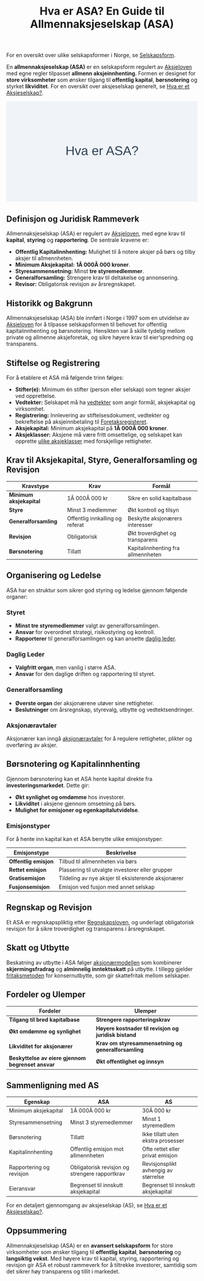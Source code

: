 ﻿---
title: "Hva er ASA? En Guide til Allmennaksjeselskap (ASA)"
seoTitle: "Hva er ASA? En Guide til Allmennaksjeselskap (ASA)"
meta_description: 'For en oversikt over ulike selskapsformer i Norge, se [Selskapsform](/blogs/regnskap/selskapsform "Selskapsform: Oversikt over selskapsformer i Norge").'
slug: hva-er-asa
type: blog
layout: pages/single
---

For en oversikt over ulike selskapsformer i Norge, se [Selskapsform](/blogs/regnskap/selskapsform "Selskapsform: Oversikt over selskapsformer i Norge").

En **allmennaksjeselskap (ASA)** er en selskapsform regulert av [Aksjeloven](/blogs/regnskap/hva-er-aksjeloven "Hva er Aksjeloven? Regler for Aksjeselskaper i Norge") med egne regler tilpasset **allmenn aksjeinnhenting**. Formen er designet for **store virksomheter** som ønsker tilgang til **offentlig kapital**, **børsnotering** og styrket **likviditet**. For en oversikt over aksjeselskap generelt, se [Hva er et Aksjeselskap?](/blogs/regnskap/hva-er-et-aksjeselskap "Hva er et Aksjeselskap (AS)?").

![Hva er ASA? En Guide til Allmennaksjeselskap (ASA)](asa.svg)

## Definisjon og Juridisk Rammeverk

Allmennaksjeselskap (ASA) er regulert av [Aksjeloven](/blogs/regnskap/hva-er-aksjeloven "Hva er Aksjeloven? Regler for Aksjeselskaper i Norge"), med egne krav til **kapital**, **styring** og **rapportering**. De sentrale kravene er:

*   **Offentlig Kapitalinnhenting:** Mulighet til å notere aksjer på børs og tilby aksjer til allmennheten.
*   **Minimum Aksjekapital:** **1Â 000Â 000 kroner**.
*   **Styresammensetning:** Minst **tre styremedlemmer**.
*   **Generalforsamling:** Strengere krav til deltakelse og annonsering.
*   **Revisor:** Obligatorisk revisjon av årsregnskapet.

## Historikk og Bakgrunn

Allmennaksjeselskap (ASA) ble innført i Norge i 1997 som en utvidelse av [Aksjeloven](/blogs/regnskap/hva-er-aksjeloven "Hva er Aksjeloven? Regler for Aksjeselskaper i Norge") for å tilpasse selskapsformen til behovet for offentlig kapitalinnhenting og børsnotering. Hensikten var å skille tydelig mellom private og allmenne aksjeforetak, og sikre høyere krav til eier‘spredning og transparens.

## Stiftelse og Registrering

For å etablere et ASA må følgende trinn følges:

*   **Stifter(e):** Minimum én stifter (person eller selskap) som tegner aksjer ved opprettelse.
*   **Vedtekter:** Selskapet må ha [vedtekter](/blogs/regnskap/hva-er-vedtekter-for-aksjeselskap "Hva er Vedtekter for Aksjeselskap?") som angir formål, aksjekapital og virksomhet.
*   **Registrering:** Innlevering av stiftelsesdokument, vedtekter og bekreftelse på aksjeinnbetaling til [Foretaksregisteret](/blogs/regnskap/hva-er-foretak "Hva er et Foretak? Komplett Guide til Foretaksformer i Norge").
*   **Aksjekapital:** Minimum aksjekapital på **1Â 000Â 000 kroner**.
*   **Aksjeklasser:** Aksjene må være fritt omsettelige, og selskapet kan opprette [ulike aksjeklasser](/blogs/regnskap/hva-er-aksjeklasser "Hva er Aksjeklasser? A-aksjer og B-aksjer Forklart") med forskjellige rettigheter.

## Krav til Aksjekapital, Styre, Generalforsamling og Revisjon

| Kravstype                   | Krav                            | Formål                                    |
|-----------------------------|---------------------------------|-------------------------------------------|
| **Minimum aksjekapital**    | 1Â 000Â 000 kr                    | Sikre en solid kapitalbase               |
| **Styre**                   | Minst 3 medlemmer               | Økt kontroll og tilsyn                   |
| **Generalforsamling**       | Offentlig innkalling og referat | Beskytte aksjonærers interesser           |
| **Revisjon**                | Obligatorisk                    | Økt troverdighet og transparens          |
| **Børsnotering**            | Tillatt                         | Kapitalinnhenting fra allmennheten       |

## Organisering og Ledelse

ASA har en struktur som sikrer god styring og ledelse gjennom følgende organer:

### Styret

*   **Minst tre styremedlemmer** valgt av generalforsamlingen.
*   **Ansvar** for overordnet strategi, risikostyring og kontroll.
*   **Rapporterer** til generalforsamlingen og kan ansette [daglig leder](/blogs/regnskap/hva-er-daglig-leder "Hva er Daglig Leder? Rolle, Ansvar og Regnskapsmessige Forpliktelser").

### Daglig Leder

*   **Valgfritt organ**, men vanlig i større ASA.
*   **Ansvar** for den daglige driften og rapportering til styret.

### Generalforsamling

*   **Øverste organ** der aksjonærene utøver sine rettigheter.
*   **Beslutninger** om årsregnskap, styrevalg, utbytte og vedtektsendringer.

### Aksjonæravtaler

Aksjonærer kan inngå [aksjonæravtaler](/blogs/regnskap/aksjonaeravtale "Hva er en Aksjonæravtale? En Omfattende Guide til Aksjonæravtaler i Norge") for å regulere rettigheter, plikter og overføring av aksjer.

## Børsnotering og Kapitalinnhenting

Gjennom børsnotering kan et ASA hente kapital direkte fra **investeringsmarkedet**. Dette gir:

*   **Økt synlighet og omdømme** hos investorer.
*   **Likviditet** i aksjene gjennom omsetning på børs.
*   **Mulighet for emisjoner og egenkapitalutvidelse**.

### Emisjonstyper

For å hente inn kapital kan et ASA benytte ulike emisjonstyper:

| Emisjonstype           | Beskrivelse                                        |
|------------------------|----------------------------------------------------|
| **Offentlig emisjon**     | Tilbud til allmennheten via børs                |
| **Rettet emisjon**        | Plassering til utvalgte investorer eller grupper |
| **Gratisemisjon**         | Tildeling av nye aksjer til eksisterende aksjonærer |
| **Fusjonsemisjon**        | Emisjon ved fusjon med annet selskap             |

## Regnskap og Revisjon

Et ASA er regnskapspliktig etter [Regnskapsloven](/blogs/regnskap/hva-er-regnskap "Hva er Regnskap? En komplett guide"), og underlagt obligatorisk revisjon for å sikre troverdighet og transparens i årsregnskapet.

## Skatt og Utbytte

Beskatning av utbytte i ASA følger [aksjonærmodellen](/blogs/regnskap/aksjonaermodellen "Aksjonærmodellen: Skattemodell for Utbytte og Gevinst") som kombinerer **skjermingsfradrag** og **alminnelig inntektsskatt** på utbytte. I tillegg gjelder [fritaksmetoden](/blogs/regnskap/hva-er-fritaksmetoden "Hva er Fritaksmetoden? Komplett Guide til Skattefritak for Utbytte") for konsernutbytte, som gir skattefritak mellom selskaper.

## Fordeler og Ulemper

| Fordeler                                        | Ulemper                                      |
|-------------------------------------------------|----------------------------------------------|
| **Tilgang til bred kapitalbase**                | **Strengere rapporteringskrav**              |
| **Økt omdømme og synlighet**                    | **Høyere kostnader til revisjon og juridisk bistand** |
| **Likviditet for aksjonærer**                   | **Krav om styresammensetning og generalforsamling** |
| **Beskyttelse av eiere gjennom begrenset ansvar** | **Økt offentlighet og innsyn**              |

## Sammenligning med AS

| Egenskap                | ASA                                            | AS                                             |
|-------------------------|------------------------------------------------|------------------------------------------------|
| Minimum aksjekapital    | 1Â 000Â 000 kr                                   | 30Â 000 kr                                      |
| Styresammensetning      | Minst 3 styremedlemmer                         | Minst 1 styremedlem                             |
| Børsnotering            | Tillatt                                        | Ikke tillatt uten ekstra prosesser             |
| Kapitalinnhenting       | Offentlig emisjon mot allmennheten             | Ofte rettet eller privat emisjon               |
| Rapportering og revisjon| Obligatorisk revisjon og strengere rapportkrav  | Revisjonsplikt avhengig av størrelse           |
| Eieransvar              | Begrenset til innskutt aksjekapital            | Begrenset til innskutt aksjekapital            |

For en detaljert gjennomgang av aksjeselskap (AS), se [Hva er et Aksjeselskap?](/blogs/regnskap/hva-er-et-aksjeselskap "Hva er et Aksjeselskap (AS)?").

## Oppsummering

Allmennaksjeselskap (ASA) er en **avansert selskapsform** for store virksomheter som ønsker tilgang til **offentlig kapital**, **børsnotering** og **langsiktig vekst**. Med høyere krav til kapital, styring, rapportering og revisjon gir ASA et robust rammeverk for å tiltrekke investorer, samtidig som det sikrer høy transparens og tillit i markedet.











